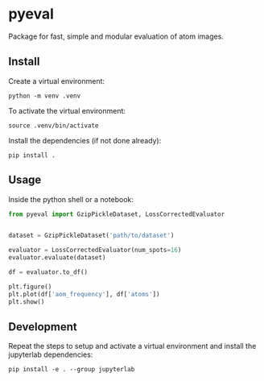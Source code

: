 # pyeval

Package for fast, simple and modular evaluation of atom images.

## Install

Create a virtual environment:
```shell
python -m venv .venv
```

To activate the virtual environment:
```shell
source .venv/bin/activate
```

Install the dependencies (if not done already):
```shell
pip install .
```

## Usage

Inside the python shell or a notebook:
```python
from pyeval import GzipPickleDataset, LossCorrectedEvaluator


dataset = GzipPickleDataset('path/to/dataset')

evaluator = LossCorrectedEvaluator(num_spots=16)
evaluator.evaluate(dataset)

df = evaluator.to_df()

plt.figure()
plt.plot(df['aom_frequency'], df['atoms'])
plt.show()
```

## Development

Repeat the steps to setup and activate a virtual environment and install the jupyterlab dependencies:
```shell
pip install -e . --group jupyterlab
```
